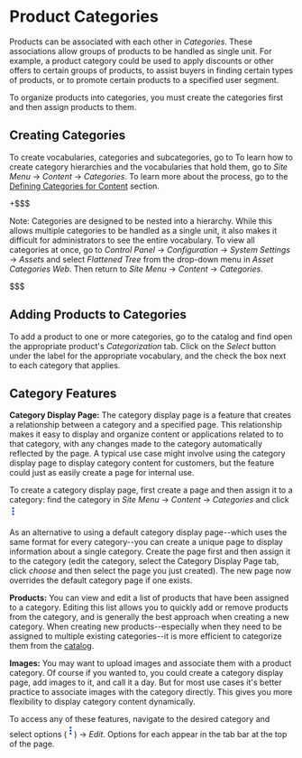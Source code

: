 # Product Categories

Products can be associated with each other in *Categories*. These associations
allow groups of products to be handled as single unit. For example, a product
category could be used to apply discounts or other offers to certain groups of
products, to assist buyers in finding certain types of products, or to promote
certain products to a specified user segment.

To organize products into categories, you must create the categories first and
then assign products to them.

## Creating Categories

To create vocabularies, categories and subcategories, go to To learn how to
create category hierarchies and the vocabularies that hold them, go to *Site
Menu* &rarr; *Content* &rarr; *Categories*. To learn more about the process, go
to the 
[Defining Categories for Content](/discover/portal/-/knowledge_base/7-1/organizing-content-with-tags-and-categories#defining-categories-for-content)
section.

+$$$

Note: Categories are designed to be nested into a hierarchy. While this allows
multiple categories to be handled as a single unit, it also makes it difficult
for administrators to see the entire vocabulary. To view all categories at
once, go to *Control Panel* &rarr; *Configuration* &rarr; *System Settings*
&rarr; *Assets* and select *Flattened Tree* from the drop-down menu in *Asset
Categories Web*. Then return to *Site Menu* &rarr; *Content* &rarr;
*Categories*.

$$$

## Adding Products to Categories

To add a product to one or more categories, go to the catalog and find open the
appropriate product's *Categorization* tab. Click on the *Select* button under
the label for the appropriate vocabulary, and the check the box next to each
category that applies.

## Category Features

**Category Display Page:** The category display page is a feature that creates a relationship between a category and a specified page. This relationship makes it easy to display and organize content or applications related to to that category, with any changes made to the category automatically reflected by the page. A typical use case might involve using the category display page to display category content for customers, but the feature could just as easily create a page for internal use.

To create a category display page, first create a page and then assign it to a category: find the category in *Site Menu* &rarr; *Content* &rarr; *Categories* and click ![Edit](../../../images/icon-options.png)


As an alternative to using a default category display
page--which uses the same format for every category--you can create a unique
page to display information about a single category. Create the page first and
then assign it to the category (edit the category, select the Category Display
Page tab, click *choose* and then select the page you just created). The new
page now overrides the default category page if one exists.

**Products:** You can view and edit a list of products that have been assigned
to a category. Editing this list allows you to quickly add or remove products
from the category, and is generally the best approach when creating a new
category. When creating new products--especially when they need to be assigned
to multiple existing categories--it is more efficient to categorize them from
the [catalog](/discover/portal/-/knowledge_base/7-1/categorization).

**Images:** You may want to upload images and associate them with a product
category. Of course if you wanted to, you could create a category display page,
add images to it, and call it a day. But for most use cases it's better practice
to associate images with the category directly. This gives you more flexibility
to display category content dynamically.

To access any of these features, navigate to the desired category and select
options (![options](../../../images/icon-options.png)) &rarr; *Edit*. Options
for each appear in the tab bar at the top of the page.

